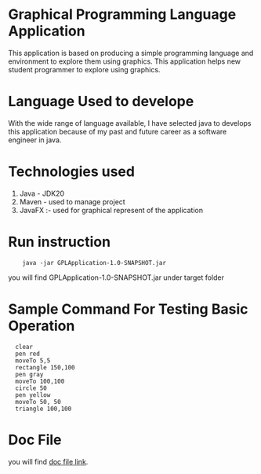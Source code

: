 # Graphical Programming Language Application
This application is based on producing a simple programming language and environment to explore them using graphics.
This application helps new student programmer to explore using graphics.

# Language Used to develope
With the wide range of language available, I have selected java to develops this application because of my past and future career as  a software engineer in java.

# Technologies used
1. Java - JDK20
2. Maven - used to manage project
3. JavaFX :- used for graphical represent of the application

# Run instruction
```
    java -jar GPLApplication-1.0-SNAPSHOT.jar
```
you will find GPLApplication-1.0-SNAPSHOT.jar under target folder

# Sample Command For Testing Basic Operation
```
  clear
  pen red
  moveTo 5,5
  rectangle 150,100
  pen gray
  moveTo 100,100
  circle 50
  pen yellow
  moveTo 50, 50
  triangle 100,100
```

# Doc File
 you will find
 <a href="">doc file link</a>.